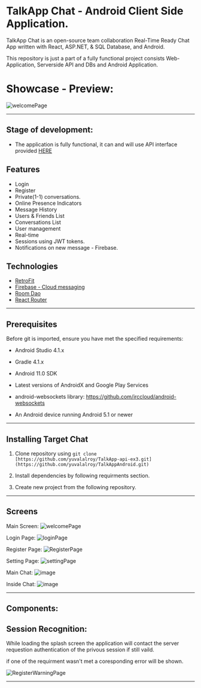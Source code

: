 # TalkApp Chat - Android Client Side Application.

TalkApp Chat is an open-source team collaboration Real-Time Ready Chat App written with React, ASP.NET, & SQL Database, and Android. 

This repository is just a part of a fully functional project consists Web-Application, Serverside API and DBs and Android Application.

# Showcase - Preview:
![welcomePage](https://user-images.githubusercontent.com/92422861/189527343-bdecdfc2-d87e-4eb7-8e37-1faba515d8d9.png)


---

## Stage of development:
- The application is fully functional, it can and will use API interface provided [HERE](https://github.com/yuvalalroy/TalkApp-api-ex3.git)

## Features
- Login
- Register
- Private(1-1) conversations.
- Online Presence Indicators
- Message History
- Users & Friends List
- Conversations List
- User management
- Real-time
- Sessions using JWT tokens.
- Notifications on new message - Firebase.
  
 ## Technologies
* [RetroFit](https://square.github.io/retrofit/)
* [Firebase - Cloud messaging](https://firebase.google.com/)
* [Room Dao](https://developer.android.com/training/data-storage/room/accessing-data)
* [React Router](https://reactrouter.com/docs/en/v6)


<hr/> 

## Prerequisites

Before git is imported, ensure you have met the specified requirements:

- Android Studio 4.1.x

- Gradle 4.1.x

- Android 11.0 SDK

- Latest versions of AndroidX and Google Play Services

- android-websockets library: https://github.com/irccloud/android-websockets

- An Android device running Android 5.1 or newer

___

## Installing Target Chat 

1. Clone repository using `git clone [https://github.com/yuvalalroy/TalkApp-api-ex3.git](https://github.com/yuvalalroy/TalkAppAndroid.git)`

2. Install dependencies by following requirments section.

3. Create new project from the following repository.
___

## Screens

Main Screen:
![welcomePage](https://user-images.githubusercontent.com/92422861/189527376-b25d0d84-6f4c-40c6-a69b-e04b6f136e5f.png)

Login Page:
![loginPage](https://user-images.githubusercontent.com/92422861/189527399-bc5702a5-403f-4392-9104-c344358bdb6b.png)

Register Page:
![RegisterPage](https://user-images.githubusercontent.com/92422861/189527406-09c251d8-ea70-41d7-9a00-f5b93886cc30.png)

Setting Page:
![settingPage](https://user-images.githubusercontent.com/92422861/189528113-01cefc5b-942f-4609-b684-3292befcc678.png)


Main Chat:
![image](https://user-images.githubusercontent.com/92247226/174891478-830648b2-b058-4225-8347-f7977f6a4f16.png)

Inside Chat:
![image](https://user-images.githubusercontent.com/92247226/174894915-bf26084e-c6e5-4984-8dd3-67a0fbefaa2d.png)

---

## Components:
 ## Session Recognition:
 While loading the splash screen the application will contact the server requestion authentication of the privous session if still vaild.
 
 if one of the requirment wasn't met a coresponding error will be shown.
 
![RegisterWarningPage](https://user-images.githubusercontent.com/92422861/189528194-de943ec0-f506-4883-b4f5-9613395d88e0.png)




---
